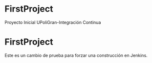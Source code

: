 # FirstProject
Proyecto Inicial UPoliGran-Integración Continua
# FirstProject

Este es un cambio de prueba para forzar una construcción en Jenkins.

